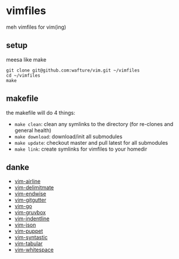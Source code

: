 # vimfiles
meh vimfiles for vim(ing)

## setup
meesa like make

```
git clone git@github.com:wafture/vim.git ~/vimfiles
cd ~/vimfiles
make
```

## makefile
the makefile will do 4 things:

* `make clean`: clean any symlinks to the directory (for re-clones and general health)
* `make download`: download/init all submodules
* `make update`: checkout master and pull latest for all submodules
* `make link`: create symlinks for vimfiles to your homedir

## danke
* [vim-airline](https://github.com/vim-airline/vim-airline)
* [vim-delimitmate](https://github.com/Raimondi/delimitMate)
* [vim-endwise](https://github.com/tpope/vim-endwise)
* [vim-gitgutter](https://github.com/airblade/vim-gitgutter)
* [vim-go](https://github.com/fatih/vim-go)
* [vim-gruvbox](https://github.com/morhetz/gruvbox)
* [vim-indentline](https://github.com/Yggdroot/indentLine)
* [vim-json](https://github.com/elzr/vim-json)
* [vim-puppet](https://github.com/rodjek/vim-puppet)
* [vim-syntastic](https://github.com/scrooloose/syntastic)
* [vim-tabular](https://github.com/godlygeek/tabular)
* [vim-whitespace](https://github.com/ntpeters/vim-better-whitespace)
